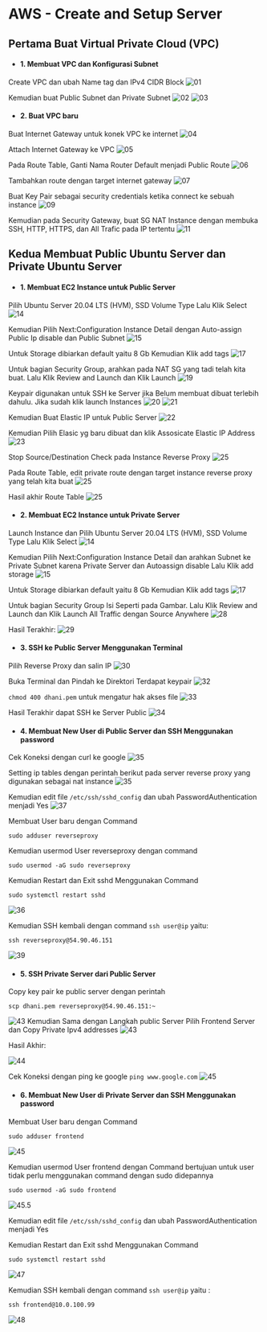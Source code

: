 # AWS - Create and Setup Server

## Pertama Buat Virtual Private Cloud (VPC)

* #### 1. Membuat VPC dan Konfigurasi Subnet
Create VPC dan ubah Name tag dan IPv4 CIDR Block
![01](assets/Selection_380.png)

Kemudian buat Public Subnet dan Private Subnet
![02](assets/Selection_381.png)
![03](assets/Selection_382.png)

* #### 2. Buat VPC baru 
Buat Internet Gateway untuk konek VPC ke internet
![04](assets/Selection_383.png)

Attach Internet Gateway ke VPC
![05](assets/Selection_384.png)

Pada Route Table, Ganti Nama Router Default menjadi Public Route
![06](assets/Selection_385.png)

Tambahkan route dengan target internet gateway
![07](assets/Selection_387.png)

Buat Key Pair sebagai security credentials ketika connect ke sebuah instance
![09](assets/Selection_388.png)

Kemudian pada Security Gateway, buat SG NAT Instance dengan membuka SSH, HTTP, HTTPS, dan All Trafic pada IP tertentu
![11](assets/Selection_389.png)

## Kedua Membuat Public Ubuntu Server dan Private Ubuntu Server

* #### 1. Membuat EC2 Instance untuk Public Server

Pilih Ubuntu Server 20.04 LTS (HVM), SSD Volume Type Lalu Klik Select
![14](assets/Selection_390.png)

Kemudian Pilih Next:Configuration Instance Detail dengan Auto-assign Public Ip disable dan Public Subnet
![15](assets/Selection_391.png)

Untuk Storage dibiarkan default yaitu 8 Gb Kemudian Klik add tags
![17](assets/Selection_392.png)

Untuk bagian Security Group, arahkan pada NAT SG yang tadi telah kita buat. Lalu Klik Review and Launch dan Klik Launch
![19](assets/Selection_394.png)

Keypair digunakan untuk SSH ke Server jika Belum membuat dibuat terlebih dahulu. Jika sudah klik launch Instances
![20](assets/20.png)
![21](assets/21.png)

Kemudian Buat Elastic IP untuk Public Server
![22](assets/Selection_396.png)

Kemudian Pilih Elasic yg baru dibuat dan klik Assosicate Elastic IP Address
![23](assets/Selection_397.png)

Stop Source/Destination Check pada Instance Reverse Proxy 
![25](assets/Selection_398.png)

Pada Route Table, edit private route dengan target instance reverse proxy yang telah kita buat
![25](assets/Selection_399.png)

Hasil akhir Route Table
![25](assets/Selection_400.png)
* #### 2. Membuat EC2 Instance untuk Private Server

Launch Instance dan Pilih Ubuntu Server 20.04 LTS (HVM), SSD Volume Type Lalu Klik Select
![14](assets/Selection_404.png)

Kemudian Pilih Next:Configuration Instance Detail dan arahkan Subnet ke Private Subnet karena Private Server dan Autoassign disable Lalu Klik add storage
![15](assets/Selection_405.png)

Untuk Storage dibiarkan default yaitu 8 Gb Kemudian Klik add tags
![17](assets/Selection_392.png)


Untuk bagian Security Group Isi Seperti pada Gambar. Lalu Klik Review and Launch dan Klik Launch
All Traffic dengan Source Anywhere
![28](assets/Selection_406.png)

Hasil Terakhir:
![29](assets/Selection_411.png)

* #### 3. SSH ke Public Server Menggunakan Terminal
Pilih Reverse Proxy dan salin IP
![30](assets/Selection_418.png)

Buka Terminal dan Pindah ke Direktori Terdapat keypair
![32](assets/Selection_420.png)

 `chmod 400 dhani.pem` untuk mengatur hak akses file
![33](assets/Selection_421.png)

Hasil Terakhir dapat SSH ke Server Public
![34](assets/Selection_401.png)

* #### 4. Membuat New User di Public Server dan SSH Menggunakan password
Cek Koneksi dengan curl ke google
![35](assets/Selection_402.png)

Setting ip tables dengan perintah berikut pada server reverse proxy yang digunakan sebagai nat instance
![35](assets/Selection_403.png)

Kemudian edit file `/etc/ssh/sshd_config` dan ubah PasswordAuthentication menjadi Yes
![37](assets/Selection_407.png)

Membuat User baru dengan Command
```
sudo adduser reverseproxy
```

Kemudian usermod User reverseproxy dengan command
```
sudo usermod -aG sudo reverseproxy
```
Kemudian Restart dan Exit sshd Menggunakan Command
```
sudo systemctl restart sshd
```

![36](assets/Selection_408.png)

Kemudian SSH kembali dengan command `ssh user@ip` yaitu:
```
ssh reverseproxy@54.90.46.151
```
![39](assets/Selection_410.png)

* #### 5. SSH Private Server dari Public Server

Copy key pair ke public server dengan perintah
```
scp dhani.pem reverseproxy@54.90.46.151:~ 
```
![43](assets/Selection_409.png)
Kemudian Sama dengan Langkah public Server Pilih Frontend Server dan Copy Private Ipv4 addresses
![43](assets/Selection_419.png)

Hasil Akhir:

![44](assets/Selection_412.png)

Cek Koneksi dengan ping ke google
`ping www.google.com`
![45](assets/Selection_413.png)

* #### 6. Membuat New User di Private Server dan SSH Menggunakan password

Membuat User baru dengan Command
```
sudo adduser frontend
```
![45](assets/Selection_414.png)

Kemudian usermod User frontend dengan Command bertujuan untuk user tidak perlu menggunakan command dengan sudo didepannya
```
sudo usermod -aG sudo frontend
```
![45.5](assets/Selection_415.png)

Kemudian edit file `/etc/ssh/sshd_config` dan ubah PasswordAuthentication menjadi Yes

Kemudian Restart dan Exit sshd Menggunakan Command
```
sudo systemctl restart sshd
```
![47](assets/Selection_416.png)

Kemudian SSH kembali dengan command `ssh user@ip` yaitu :
```
ssh frontend@10.0.100.99
```
![48](assets/Selection_417.png)